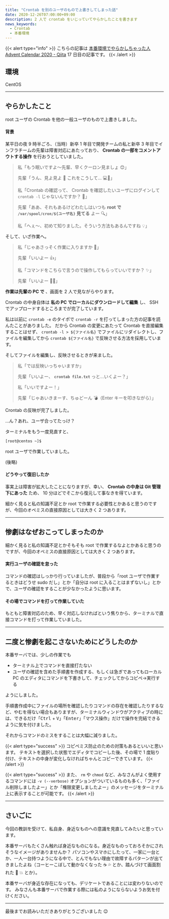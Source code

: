 ```yaml
---
title: "Crontab を別のユーザのもので上書きしてしまった話"
date: 2020-12-26T07:00:00+09:00
description: 2 人で crontab をいじっていてやらかしたことを書きます
news_keywords:
  - Crontab
  - 本番環境
---
```


{{< alert type="info" >}}
こちらの記事は [本番環境でやらかしちゃった人 Advent Calendar 2020 - Qiita](https://qiita.com/advent-calendar/2020/yarakashi-production) 17 日目の記事です。
{{< /alert >}}

## 環境

CentOS

---

## やらかしたこと

root ユーザの Crontab を他の一般ユーザのもので上書きしました。

#### 背景

某平日の夜 9 時半ごろ、（当時）新卒 1 年目で開発チームの私と新卒 3 年目でインフラチームの先輩は障害対応にあたっており、 **Crontab の一部をコメントアウトする操作** を行おうとしていました。

> 私「もう眠いですよ～先輩、早くクーロン見ましょ :blush:」
>
> 先輩「うん、見よ見よ :yellow_heart: これをこうして... :computer::hammer:」
>
> 私「Crontab の確認って、 Crontab を確認したいユーザにログインして `crontab -l` じゃないんですか？ :thinking:」
>
> 先輩「ああ、それもあるけどわたしはいつも **root で `/var/spool/cron/${ユーザ名}` 見てる** よー :mag:」
>
> 私「へぇ～、初めて知りました。そういう方法もあるんですね :bulb:」

そして、いざ作業へ。

> 私「じゃあさっそく作業に入りますか :muscle:」
>
> 先輩「いいよー :+1:」
>
> 私「コマンドをこちらで言うので操作してもらっていいですか？ :sparkles:」
>
> 先輩「いいよー :ok_woman:」

**作業は先輩の PC で** 、画面を 2 人で見ながらやります。

Crontab の中身自体は **私の PC でローカルにダウンロードして編集** し、 SSH でアップロードするところまでが完了しています。

私は以前に `crontab -e` のタイポで `crontab -r` を打ってしまった方の記事を読んたことがありました。
だから Crontab の変更にあたって Crontab を直接編集することはせず、 `crontab -l > ${ファイル名}` でファイルにリダイレクトし、ファイルを編集してから `crontab ${ファイル名}` で反映させる方法を採用しています。

そしてファイルを編集し、反映させるときが来ました。

> 私「では反映いっちゃいますか」
>
> 先輩「いいよー、 **`crontab file.txt`** っと...いくよー？」
>
> 私「いいですよー！」
>
> 先輩「じゃあいきまーす、ちゅどーん :bomb:（Enter キーを叩きながら）」

Crontab の反映が完了しました。

...ん？あれ、ユーザ合ってたっけ？

ターミナルをもう一度見直すと、

```html
[root@centos ~]$
```

root ユーザで作業していました。

(後略)

#### どうやって復旧したか

事実上は障害が拡大したことになりますが、幸い、 **Crontab の中身は Git 管理下にあった** ため、 10 分ほどでそこから復元して事なきを得ています。

細かく見ると私の知識不足とか root で作業する必要性とかあると思うのですが、今回のオペミスの直接原因としては大きく 2 つあります。

---

## 惨劇はなぜおこってしまったのか

細かく見ると私の知識不足とかそもそも root で作業するなよとかあると思うのですが、今回のオペミスの直接原因としては大きく 2 つあります。

#### 実行ユーザの確認を怠った

コマンドの確認はしっかり行っていましたが、普段から「root ユーザで作業するときはどうせ sudo だし」とか「自分は root に入ることはまずないし」とかで、ユーザの確認をすることが少なかったように思います。

#### その場でコマンドを打って作業していた

もともと障害対応のため、早く対応しなければという焦りから、ターミナルで直接コマンドを打って作業していました。

---

## 二度と惨劇を起こさないためにどうしたのか

本番サーバでは、少しの作業でも

- ターミナル上でコマンドを直接打たない
- ユーザの確認を含めた手順書を作成する、もしくは急ぎであってもローカル PC のエディタにコマンドを下書きして、チェックしてからコピペ→実行する

ようにしました。

手順書作成中にファイルの場所を確認したりコマンドの存在を確認したりするなど、やむを得ない場合もありますが、ターミナルウィンドウがアクティブの時には、できるだけ「<kbd><kdb>Ctrl</kbd> + <kbd>V</kbd></kbd>」「<kbd>Enter</kbd>」「マウス操作」だけで操作を完結できるように気を付けました。

それからコマンドのミスをすることは大幅に減りました。

{{< alert type="success" >}}
コピペミス防止のための対策もあるといいと思います。
テキストを選択した状態でエディタでコピーした後、その場で 1 度貼り付け、テキストの中身が変化しなければちゃんとコピーできています。
{{< /alert >}}

{{< alert type="success" >}}
また、 `rm` や `chmod` など、みなさんがよく使用するコマンドには `-v (--verbose)` オプションがついているものも多く、「ファイル削除しましたよー」とか「権限変更しましたよー」のメッセージをターミナル上に表示することが可能です。
{{< /alert >}}

---

## さいごに

今回の教訓を受けて、私自身、身近なものへの意識を見直してみたいと思っています。

本番サーバもたくさん触れば身近なものになる。身近なものっておろそかにされそうなイメージがありませんか？
パソコンやスマホにしたって、一家に一台とか、一人一台持つようになる中で、とんでもない理由で故障するパターンが出てきましたよね（コーヒーこぼして動かなくなった :coffee: :sweat_drops: とか、踏んづけて画面割れた :feet: :boom: とか）。

本番サーバが身近な存在になっても、デリケートであることには変わりないのです。
みなさんも本番サーバで作業する際には私のようにならないようお気を付けください。

---

最後までお読みいただきありがとうございました :wink:

